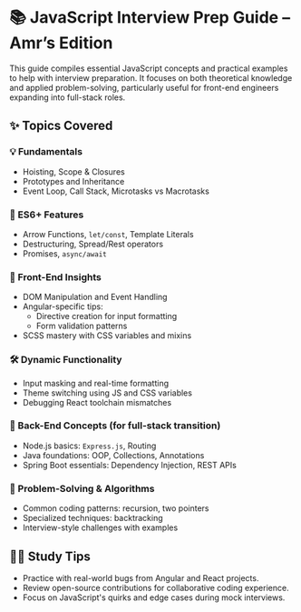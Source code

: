 # 📚 JavaScript Interview Prep Guide – Amr’s Edition

This guide compiles essential JavaScript concepts and practical examples to help with interview preparation. It focuses on both theoretical knowledge and applied problem-solving, particularly useful for front-end engineers expanding into full-stack roles.

## ✨ Topics Covered

### 💡 Fundamentals
- Hoisting, Scope & Closures
- Prototypes and Inheritance
- Event Loop, Call Stack, Microtasks vs Macrotasks

### 🚀 ES6+ Features
- Arrow Functions, `let/const`, Template Literals
- Destructuring, Spread/Rest operators
- Promises, `async/await`

### 🎨 Front-End Insights
- DOM Manipulation and Event Handling
- Angular-specific tips:
  - Directive creation for input formatting
  - Form validation patterns
- SCSS mastery with CSS variables and mixins

### 🛠️ Dynamic Functionality
- Input masking and real-time formatting
- Theme switching using JS and CSS variables
- Debugging React toolchain mismatches

### 🧪 Back-End Concepts (for full-stack transition)
- Node.js basics: `Express.js`, Routing
- Java foundations: OOP, Collections, Annotations
- Spring Boot essentials: Dependency Injection, REST APIs

### 🧠 Problem-Solving & Algorithms
- Common coding patterns: recursion, two pointers
- Specialized techniques: backtracking
- Interview-style challenges with examples

## 👨‍💻 Study Tips
- Practice with real-world bugs from Angular and React projects.
- Review open-source contributions for collaborative coding experience.
- Focus on JavaScript's quirks and edge cases during mock interviews.
